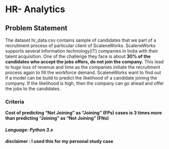 # HR- Analytics

## Problem Statement
The dataset hr_data.csv contains sample of candidates that we part of a recruitment process of particular client of ScaleneWorks. ScaleneWorks supports several information technology(IT) companies in India with their talent acquisition. One of the challenge they face is about **30% of the candidates who accept the jobs offers, do not join the company.** 
This lead to huge loss of revenue and time as the companies initiate the recruitment process again to fill the workforce demand. ScaleneWorks want to find out if a model can be build to predict the likelihood of a candidate joining the company. If the likelihood is high, then the company can go ahead and offer the jobs to the candidates.

### Criteria
**Cost of predicting “Not Joining” as “Joining” (FPs) cases is 3 times more than predicting “Joining” as “Not Joining” (FNs)**

#### *Language: Python 3.x*

#### disclaimer : I used this for my personal study case
